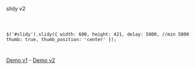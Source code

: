 slidy v2

<code>
 
  $('#slidy').slidy({
  		width: 600,
  		height: 421,
  		delay: 5000, //min 5000
  		thumb: true,
  		thumb_position: 'center'
	});

</code>

<a href="http://www.netstil.com.tr/plugins/slidy.v1/">Demo v1</a> - 
<a href="http://www.netstil.com.tr/plugins/slidy.v2/">Demo v2</a>
